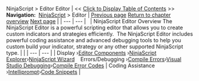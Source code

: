 ﻿
NinjaScript \> Editor
Editor
| \<\< [Click to Display Table of Contents](editor.md) \>\> **Navigation:**     [NinjaScript](ninjascript.md) \> Editor | [Previous page](distribution_procedure.md) [Return to chapter overview](ninjascript.md) [Next page](compile_error_codes.md) |
| --- | --- |
 
| NinjaScript Editor Overview The NinjaScript Editor is a powerful scripting editor that allows you to create custom indicators and strategies efficiently.  The NinjaScript Editor includes powerful coding assistance and advanced debugging tools to help you custom build your indicator, strategy or any other supported NinjaScript type. | |
| --- | --- |
| Display ›[Editor Components](ns_editor_components.md) ›[NinjaScript Explorer](ns_explorer.md)›[NinjaScript Wizard](ns_wizard.md)    Errors/Debugging ›[Compile Errors](compile_errors.md)›[Visual Studio Debugging](visual_studio_debugging.md)›[Compile Error Codes](compile_error_codes.md) | Coding Assistance ›[Intelliprompt](intelliprompt.md)›[Code Snippets](code_snippets.md) |

